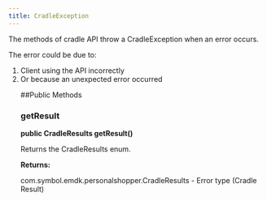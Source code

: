 ```yaml
---
title: CradleException
---
```


The methods of cradle API throw a CradleException when an error
 occurs.

 The error could be due to:
 <ol>
 <li>Client using the API incorrectly
 <li>Or because an unexpected error occurred

##Public Methods

### getResult

**public CradleResults getResult()**

Returns the CradleResults enum.

**Returns:**

com.symbol.emdk.personalshopper.CradleResults - Error type (Cradle Result)


